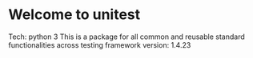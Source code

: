 # Welcome to unitest

Tech: python 3
This is a package for all common and reusable standard functionalities across testing framework
version: 1.4.23